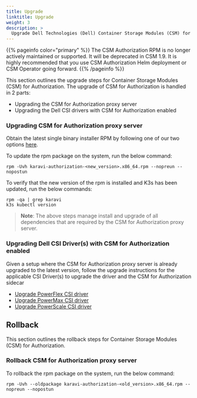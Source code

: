 ```yaml
---
title: Upgrade
linktitle: Upgrade 
weight: 3
description: >
  Upgrade Dell Technologies (Dell) Container Storage Modules (CSM) for Authorization
---
```


{{% pageinfo color="primary" %}}
The CSM Authorization RPM is no longer actively maintained or supported. It will be deprecated in CSM 1.9. It is highly recommended that you use CSM Authorization Helm deployment or CSM Operator going forward.
{{% /pageinfo %}}

This section outlines the upgrade steps for Container Storage Modules (CSM) for Authorization.  The upgrade of CSM for Authorization is handled in 2 parts:
- Upgrading the CSM for Authorization proxy server
- Upgrading the Dell CSI drivers with CSM for Authorization enabled

### Upgrading CSM for Authorization proxy server

Obtain the latest single binary installer RPM by following one of our two options [here](../deployment/#single-binary-installer). 

To update the rpm package on the system, run the below command:

```
rpm -Uvh karavi-authorization-<new_version>.x86_64.rpm --nopreun --nopostun
```

To verify that the new version of the rpm is installed and K3s has been updated, run the below commands:

```
rpm -qa | grep karavi
k3s kubectl version
``` 

>__Note__: The above steps manage install and upgrade of all dependencies that are required by the CSM for Authorization proxy server. 

### Upgrading Dell CSI Driver(s) with CSM for Authorization enabled

Given a setup where the CSM for Authorization proxy server is already upgraded to the latest version, follow the upgrade instructions for the applicable CSI Driver(s) to upgrade the driver and the CSM for Authorization sidecar

- [Upgrade PowerFlex CSI driver](../../csidriver/upgradation/drivers/powerflex/)
- [Upgrade PowerMax CSI driver](../../csidriver/upgradation/drivers/powermax/)
- [Upgrade PowerScale CSI driver](../../csidriver/upgradation/drivers/isilon/)

## Rollback

This section outlines the rollback steps for Container Storage Modules (CSM) for Authorization.
### Rollback CSM for Authorization proxy server

To rollback the rpm package on the system, run the below command:

```
rpm -Uvh --oldpackage karavi-authorization-<old_version>.x86_64.rpm --nopreun --nopostun
```